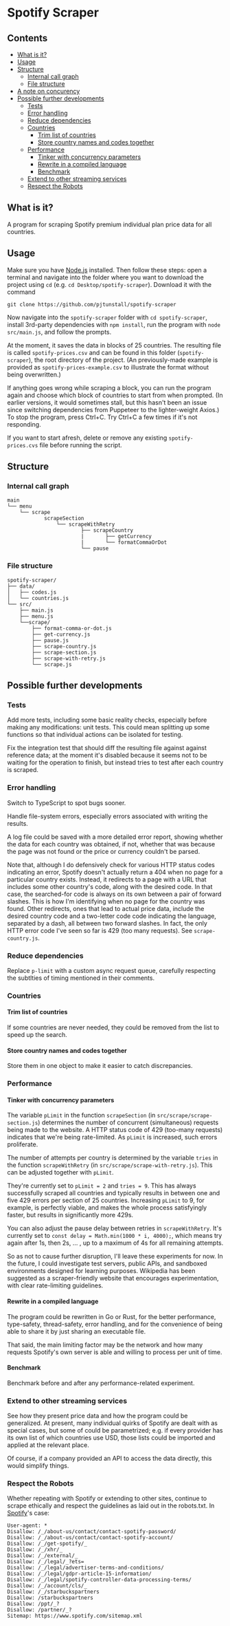 # Spotify Scraper

## Contents

- [What is it?](#what-is-it?)
- [Usage](#usage)
- [Structure](#structure)
  - [Internal call graph](#internal-call-graph)
  - [File structure](#file-structure)
- [A note on concurency](#a-note-on-concurrency)
- [Possible further developments](#possible-further-developments)
  - [Tests](#tests)
  - [Error handling](#error-handling)
  - [Reduce dependencies](#reduce-dependencies)
  - [Countries](#countries)
    - [Trim list of countries](#trim-list-of-countries)
    - [Store country names and codes together](#store-country-names-and-codes-together)
  - [Performance](#performance)
    - [Tinker with concurrency parameters](#tinker-with-concurrency-parameters)
    - [Rewrite in a compiled language](#rewrite-in-a-compiled-language)
    - [Benchmark](#benchmark)
  - [Extend to other streaming services](#extend-to-other-streaming-services)
  - [Respect the Robots](#respect-the-robots)

## What is it?

A program for scraping Spotify premium individual plan price data for all countries.

## Usage

Make sure you have [Node.js](https://nodejs.org/en/download) installed. Then follow these steps: open a terminal and navigate into the folder where you want to download the project using `cd` (e.g. `cd Desktop/spotify-scraper`). Download it with the command

```
git clone https://github.com/pjtunstall/spotify-scraper
```

Now navigate into the `spotify-scraper` folder with `cd spotify-scraper`, install 3rd-party dependencies with `npm install`, run the program with `node src/main.js`, and follow the prompts.

At the moment, it saves the data in blocks of 25 countries. The resulting file is called `spotify-prices.csv` and can be found in this folder (`spotify-scraper`), the root directory of the project. (An previously-made example is provided as `spotify-prices-example.csv` to illustrate the format without being overwritten.)

If anything goes wrong while scraping a block, you can run the program again and choose which block of countries to start from when prompted. (In earlier versions, it would sometimes stall, but this hasn't been an issue since switching dependencies from Puppeteer to the lighter-weight Axios.) To stop the program, press Ctrl+C. Try Ctrl+C a few times if it's not responding.

If you want to start afresh, delete or remove any existing `spotify-prices.cvs` file before running the script.

## Structure

### Internal call graph

```
main
└── menu
    └── scrape
            scrapeSection
                └── scrapeWithRetry
                        ├── scrapeCountry
                        |       ├── getCurrency
                        |       └── formatCommaOrDot
                        └── pause
```

### File structure

```
spotify-scraper/
├── data/
│   ├── codes.js
│   └── countries.js
└── src/
    ├── main.js
    ├── menu.js
    └──scrape/
        ├── format-comma-or-dot.js
        ├── get-currency.js
        ├── pause.js
        ├── scrape-country.js
        ├── scrape-section.js
        ├── scrape-with-retry.js
        └── scrape.js
```

## Possible further developments

### Tests

Add more tests, including some basic reality checks, especially before making any modifications: unit tests. This could mean splitting up some functions so that individual actions can be isolated for testing.

Fix the integration test that should diff the resulting file against against reference data; at the moment it's disabled because it seems not to be waiting for the operation to finish, but instead tries to test after each country is scraped.

### Error handling

Switch to TypeScript to spot bugs sooner.

Handle file-system errors, especially errors associated with writing the results.

A log file could be saved with a more detailed error report, showing whether the data for each country was obtained, if not, whether that was because the page was not found or the price or currency couldn't be parsed.

Note that, although I do defensively check for various HTTP status codes indicating an error, Spotify doesn't actually return a 404 when no page for a particular country exists. Instead, it redirects to a page with a URL that includes some other country's code, along with the desired code. In that case, the searched-for code is always on its own between a pair of forward slashes. This is how I'm identifying when no page for the country was found. Other redirects, ones that lead to actual price data, include the desired country code and a two-letter code code indicating the language, separated by a dash, all between two forward slashes. In fact, the only HTTP error code I've seen so far is 429 (too many requests). See `scrape-country.js`.

### Reduce dependencies

Replace `p-limit` with a custom async request queue, carefully respecting the subtlties of timing mentioned in their comments.

### Countries

#### Trim list of countries

If some countries are never needed, they could be removed from the list to speed up the search.

#### Store country names and codes together

Store them in one object to make it easier to catch discrepancies.

### Performance

#### Tinker with concurrency parameters

The variable `pLimit` in the function `scrapeSection` (in `src/scrape/scrape-section.js`) determines the number of concurrent (simultaneous) requests being made to the website. A HTTP status code of 429 (too-many requests) indicates that we're being rate-limited. As `pLimit` is increased, such errors proliferate.

The number of attempts per country is determined by the variable `tries` in the function `scrapeWithRetry` (in `src/scrape/scrape-with-retry.js`). This can be adjusted together with `pLimit`.

They're currently set to `pLimit = 2` and `tries = 9`. This has always successfully scraped all countries and typically results in between one and five 429 errors per section of 25 countries. Increasing `pLimit` to 9, for example, is perfectly viable, and makes the whole process satisfyingly faster, but results in significantly more 429s.

You can also adjust the pause delay between retries in `scrapeWithRetry`. It's currently set to `const delay = Math.min(1000 * i, 4000);`, which means try again after 1s, then 2s, ... , up to a maximum of 4s for all remaining attempts.

So as not to cause further disruption, I'll leave these experiments for now. In the future, I could investigate test servers, public APIs, and sandboxed environments designed for learning purposes. Wikipedia has been suggested as a scraper-friendly website that encourages experimentation, with clear rate-limiting guidelines.

#### Rewrite in a compiled language

The program could be rewritten in Go or Rust, for the better performance, type-safety, thread-safety, error handling, and for the convenience of being able to share it by just sharing an executable file.

That said, the main limiting factor may be the network and how many requests Spotify's own server is able and willing to process per unit of time.

#### Benchmark

Benchmark before and after any performance-related experiment.

### Extend to other streaming services

See how they present price data and how the program could be generalized. At present, many individual quirks of Spotify are dealt with as special cases, but some of could be parametrized; e.g. if every provider has its own list of which countries use USD, those lists could be imported and applied at the relevant place.

Of course, if a company provided an API to access the data directly, this would simplify things.

### Respect the Robots

Whether repeating with Spotify or extending to other sites, continue to scrape ethically and respect the guidelines as laid out in the robots.txt. In [Spotify](https://www.spotify.com/robots.txt)'s case:

```
User-agent: *
Disallow: /_/about-us/contact/contact-spotify-password/
Disallow: /_/about-us/contact/contact-spotify-account/
Disallow: /_/get-spotify/_
Disallow: /_/xhr/_
Disallow: /_/external/_
Disallow: /_/legal/_?ets=
Disallow: /_/legal/advertiser-terms-and-conditions/
Disallow: /_/legal/gdpr-article-15-information/
Disallow: /_/legal/spotify-controller-data-processing-terms/
Disallow: /_/account/cls/_
Disallow: /_/starbuckspartners
Disallow: /starbuckspartners
Disallow: /ppt/_?
Disallow: /partner/_?
Sitemap: https://www.spotify.com/sitemap.xml
```
